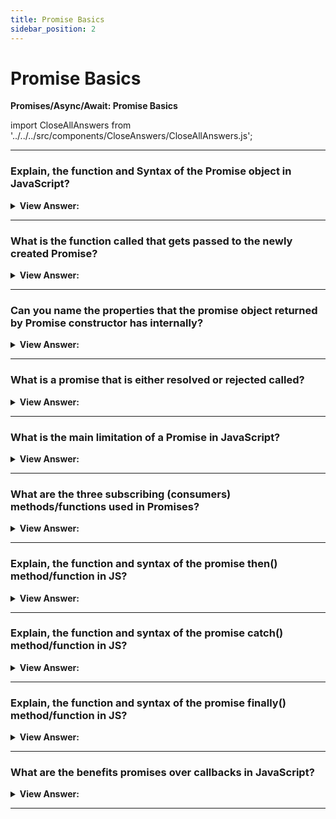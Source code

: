 ```yaml
---
title: Promise Basics
sidebar_position: 2
---
```


# Promise Basics

**Promises/Async/Await: Promise Basics**

<head>
  <title>Promise Basics - JavaScript Interview Questions & Answers</title>
  <meta charSet="utf-8" />
</head>

import CloseAllAnswers from '../../../src/components/CloseAnswers/CloseAllAnswers.js';

<CloseAllAnswers />

---

### Explain, the function and Syntax of the Promise object in JavaScript?

<details>
  <summary><strong>View Answer:</strong></summary>
  <div>
  <div><strong>Interview Response:</strong> A promise is an object that may produce a single value sometime in the future: either a resolved value, or a reason that it is not resolved, an error. A promise may be in one of 3 possible states: fulfilled, rejected, or pending. Promise users can attach callbacks to handle the fulfilled value or the reason for rejection.</div><br />
  <div><strong>Technical Response:</strong> The Promise object represents the eventual completion (or failure) of an asynchronous operation and its resulting value. A Promise is a proxy for a value not necessarily known when the promise is created. It allows you to associate handlers with an asynchronous action's eventual success value or failure reason. This lets asynchronous methods return values like synchronous methods: instead of immediately returning the final value, the asynchronous method returns a promise to supply the value at some point in the future. A Promise is in one of three states including pending, fulfilled, and rejected. The pending state is the initial state, neither fulfilled nor rejected. The fulfilled state means that the operation was completely successful, and the rejected state means that there was an obvious failure.
  </div><br />
  <div><strong className="codeExample">Code Example:</strong><br /><br />

  <div></div>

```js
let promise = new Promise(function (resolve, reject) {
  // executor or producer
});
```

  </div>
  </div>
</details>

---

### What is the function called that gets passed to the newly created Promise?

<details>
  <summary><strong>View Answer:</strong></summary>
  <div>
  <div><strong>Interview Response:</strong> The function passed to new Promise is called the executor. When new Promise is created, the executor runs automatically. It contains the producing code which should eventually produce the result if there is no error. When it is finished with the attempt it calls resolve if it was successful or reject if there was an error.</div><br />
  <div><strong>Technical Response:</strong> The function passed to new Promise is called the executor. When new Promise is created, the executor runs automatically. It contains the producing code which should eventually produce the result. Its arguments resolve and reject are callbacks provided by JavaScript itself. Our code is only inside the executor. When the executor obtains the result, be it soon or late, does not matter, it should call one of these callbacks (resolve, reject). Resolve is defined as a successful completion with the result value. Reject contains the Error object and executes if an error occurs. In summary, the executor runs automatically and attempts to perform a job. When it is finished with the attempt it calls resolve if it was successful or reject if there was an error.
  </div><br />
  <div><strong className="codeExample">Code Example:</strong><br /><br />

  <div></div>

```js
let promise = new Promise(function (resolve, reject) {
  // executor or producer
});
```

  </div>
  </div>
</details>

---

### Can you name the properties that the promise object returned by Promise constructor has internally?

<details>
  <summary><strong>View Answer:</strong></summary>
  <div>
  <div><strong>Interview Response:</strong> The promise object contains four internal properties including state and result. The state is initially "pending", then changes to either "fulfilled" when resolve is called or "rejected" when reject is called. The result property is initially undefined, then changes to value when resolve(value) called or error when reject(error) is called. So, the executor eventually moves promise to one of these states.
</div><br />
  <div><strong className="codeExample">Code Example:</strong><br /><br />

  <div></div>

```js
// Example: RESOLVE
let promise = new Promise(function (resolve, reject) {
  // the function is executed automatically when the promise is constructed

  // after 1 second signal that the job is done with the result "done"
  setTimeout(() => resolve('done'), 1000);
});

// Example: REJECT
let promise = new Promise(function (resolve, reject) {
  // after 1 second signal that the job is finished with an error
  setTimeout(() => reject(new Error('Whoops!')), 1000);
});
```

  </div>
  </div>
</details>

---

### What is a promise that is either resolved or rejected called?

<details>
  <summary><strong>View Answer:</strong></summary>
  <div>
  <div><strong>Interview Response:</strong> A promise that is either resolved or rejected is called “settled”, as opposed to an initially “pending” promise.
</div>
  </div>
</details>

---

### What is the main limitation of a Promise in JavaScript?

<details>
  <summary><strong>View Answer:</strong></summary>
  <div>
  <div><strong>Interview Response:</strong> The main limitation is that there can be only a single result or error. The executor should call only one resolve or one reject. Any state change is final, all further calls of resolve and reject are ignored. The idea is that a job done by the executor may have only one result or an error. Also, resolve/reject expect only one argument (or none) and will ignore additional arguments.
</div><br />
  <div><strong className="codeExample">Code Example:</strong><br /><br />

  <div></div>

```js
let promise = new Promise(function (resolve, reject) {
  resolve('done');

  reject(new Error('…')); // ignored
  setTimeout(() => resolve('…')); // ignored
});
```

  </div>
  </div>
</details>

---

### What are the three subscribing (consumers) methods/functions used in Promises?

<details>
  <summary><strong>View Answer:</strong></summary>
  <div>
  <div><strong>Interview Response:</strong> A Promise object serves as a link between the executor and the consuming functions, which will receive the result or error. Consuming functions can be registered using methods .then, .catch and .finally.
</div>
  </div>
</details>

---

### Explain, the function and syntax of the promise then() method/function in JS?

<details>
  <summary><strong>View Answer:</strong></summary>
  <div>
  <div><strong>Interview Response:</strong> The then method returns a Promise. It takes up to two arguments in the form of callbacks that handle resolved or rejected promises. The first argument of .then is a function that runs when the promise is resolved, and receives the result. The second argument of .then is a function that runs when the promise is rejected, and receives the error.</div><br />
  <div><strong>Technical Response:</strong> The then() method returns a Promise. It takes up to two arguments: callback functions for the success and failure cases of the Promise. The first argument of .then is a function that runs when the promise is resolved, and receives the result. The second argument of .then is a function that runs when the promise is rejected, and receives the error. If we are interested only in errors, then we can use null as the first argument ( .then(null, errorHandlingFunction); ). The then method/function returns a Promise which allows for method chaining.
  </div><br />
  <div><strong className="codeExample">Code Example:</strong><br /><br />

<strong>Syntax: </strong> promise.then(onFulfilled[, onRejected]);<br /><br />

  <div></div>

```js
let promise = new Promise(function (resolve, reject) {
  setTimeout(() => resolve('done!'), 1000);
});

// resolve runs the first function in .then
promise.then(
  (result) => console.log(result), // shows "done!" after 1 second
  (error) => console.log(error) // doesn't run
);

///////////////////////////////////

let promise2 = new Promise(function (resolve, reject) {
  babab;
});

// error runs the first function in .then
promise2.then(
  (result) => console.log(result), // doesn't run
  (error) => console.log(error.name) // returns ReferenceError
);
```

:::note
If we are interested only in errors, then we can use null as the first argument ( .then(null, errorHandlingFunction); ). The then method/function returns a Promise which allows for method chaining.
:::

  </div>
  </div>
</details>

---

### Explain, the function and syntax of the promise catch() method/function in JS?

<details>
  <summary><strong>View Answer:</strong></summary>
  <div>
  <div><strong>Interview Response:</strong> The catch method returns a Promise and deals with rejected cases only. It behaves the same as calling dot then. This means that you must provide an onRejected function even if you want to fall back to an undefined result.</div><br />
  <div><strong>Technical Response:</strong> The catch() method returns a Promise and deals with rejected cases only. It behaves the same as calling Promise.prototype.then(undefined, onRejected) (in fact, calling obj.catch(onRejected) internally calls obj.then(undefined, onRejected)). This means that you have to provide an onRejected function even if you want to fall back to an undefined result value - for example obj.catch(() => &#123;&#125;).
  </div><br />
  <div><strong className="codeExample">Code Example:</strong><br /><br />

<strong>Syntax: </strong> promise.catch(onRejected);<br /><br />

  <div></div>

```js
let promise = new Promise((resolve, reject) => {
  setTimeout(() => reject(new Error('Whoops!')), 1000);
});

// .catch(f) is the same as promise.then(null, f)
promise.catch(alert); // shows "Error: Whoops!" after 1 second
```

  </div>
  </div>
</details>

---

### Explain, the function and syntax of the promise finally() method/function in JS?

<details>
  <summary><strong>View Answer:</strong></summary>
  <div>
  <div><strong>Interview Response:</strong> The finally method schedules a function to execute when the promise is settled, either fulfilled or rejected.</div><br />
  <div><strong>Technical Response:</strong> Just like there’s a finally clause in a regular try &#123;...&#125; catch &#123;...&#125;, there’s finally in promises. The finally() method returns a Promise. When the promise is settled, i.e. either fulfilled or rejected, the specified callback function is executed. This provides a way for code to be run whether the promise was fulfilled successfully or rejected once the Promise has been dealt with. The call .finally(f) is similar to .then(f, f) in the sense that f always runs when the promise is settled: be it resolve or reject. finally is a good handler for performing cleanup, e.g. stopping our loading indicators, as they are not needed anymore, no matter what the outcome is.
  </div><br />
  <div><strong className="codeExample">Code Example:</strong><br /><br />

<strong>Syntax: </strong> promise.finally(onFinally);<br /><br />

  <div></div>

```js
new Promise((resolve, reject) => {
  setTimeout(() => resolve('result'), 2000);
})
  .finally(() => alert('Promise ready'))
  .then((result) => alert(result)); // <-- .then handles the result
```

:::note
It can be used to perform cleanup tasks once the promise is settled as it is always executed irrespective of whether the promise is fulfilled or rejected.
:::

  </div>
  </div>
</details>

---

### What are the benefits promises over callbacks in JavaScript?

<details>
  <summary><strong>View Answer:</strong></summary>
  <div>
  <div><strong>Interview Response:</strong> Promises allow us to do things in the natural order. We can call .then on a Promise as many times as we want. Each time, we are adding a new subscribing function, to the “subscription list” it returns a new promise. This allows us to chain our promises without limitations of a callback. We can immediately see a few benefits over the callback-based pattern. So, promises give us better code flow and flexibility.
</div><br />
  <div><strong className="codeExample">Code Example:</strong><br /><br />

<strong>Syntax: </strong> promise.finally(onFinally);<br /><br />

  <div></div>

```js
new Promise((resolve, reject) => {
  setTimeout(() => resolve('result'), 2000);
})
  .finally(() => alert('Promise ready'))
  .then((result) => alert(result)); // <-- .then handles the result
```

  </div>
  </div>
</details>

---
